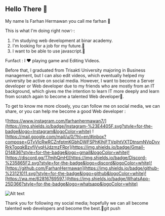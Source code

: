 ## Hello There  👋
My name Is Farhan Hermawan you call me farhan 👋

This is what I'm doing right now✨:
 1. I'm studying web development at binar academy.
 2. I'm looking for a job for my future.🔭
 3. I want to be able to use javascript.🤣


 Funfact : I ❤️ playing game and Editing Videos.

Before that, I graduated from Trisakti University majoring in Business management, but I can also edit videos, which eventually helped my university be active on social media. However, I want to become a Server developer or Web developer due to my friends who are mostly from an IT background, which gives me the intention to learn IT more deeply and learn from scratch again to become a talented Web developer🚀.

To get to know me more closely, you can follow me on social media, we can share, or you can help me become a good Web developer :



![https://www.instagram.com/farhanhermawan7/](https://img.shields.io/badge/Instagram-%23E4405F.svg?style=for-the-badge&logo=Instagram&logoColor=white) ![https://mail.google.com/mail/u/0/?hl=en/#inbox?compose=GTvVlcRwRCZnfptmKGbhDWFSPhKlhjFTVplhtVXTDtnsmNVpDvvRrkTgqqkBzvfjVvqHJdzmzFRpr](https://img.shields.io/badge/Gmail-D14836?style=for-the-badge&logo=gmail&logoColor=white)![https://discord.gg/T7mjhQmH](https://img.shields.io/badge/Discord-%235865F2.svg?style=for-the-badge&logo=discord&logoColor=white)![https://github.com/FarhanHermawan](https://img.shields.io/badge/github-%23121011.svg?style=for-the-badge&logo=github&logoColor=white)![https://wa.me/62816769597.](https://img.shields.io/badge/WhatsApp-25D366?style=for-the-badge&logo=whatsapp&logoColor=white)

![Alt text](image.png)

Thank you for following my social media; hopefully we can all become talented web developers and become the best.👋git push